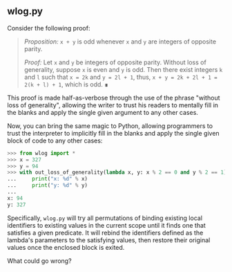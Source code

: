 ## wlog.py

Consider the following proof:

> _Proposition:_
> `x + y` is odd whenever `x` and `y` are integers of opposite parity.
>
> _Proof:_
> Let `x` and `y` be integers of opposite parity. Without loss of generality,
> suppose `x` is even and `y` is odd. Then there exist integers `k` and `l`
> such that `x = 2k` and `y = 2l + 1`, thus, `x + y = 2k + 2l + 1 = 2(k + l) + 1`,
> which is odd. ∎

This proof is made half-as-verbose through the use of the phrase "without loss
of generality", allowing the writer to trust his readers to mentally fill in
the blanks and apply the single given argument to any other cases.

Now, you can bring the same magic to Python, allowing programmers to trust the
interpreter to implicitly fill in the blanks and apply the single given block of code to any other cases:

```python
>>> from wlog import *
>>> x = 327
>>> y = 94
>>> with out_loss_of_generality(lambda x, y: x % 2 == 0 and y % 2 == 1):
...     print("x: %d" % x)
...     print("y: %d" % y)
...
x: 94
y: 327
```

Specifically, `wlog.py` will try all permutations of binding existing local identifiers to existing values in the current scope until it finds one that satisfies a given predicate. It will rebind the identifiers defined as the lambda's parameters to the satisfying values, then restore their original values once the enclosed block is exited.

What could go wrong?
